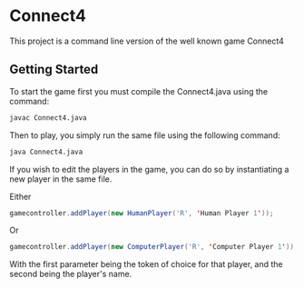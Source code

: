 # Connect4

This project is a command line version of the well known game Connect4

## Getting Started

To start the game first you must compile the Connect4.java using the command: 

```bash
javac Connect4.java
```
Then to play, you simply run the same file using the following command:

```bash
java Connect4.java
```

If you wish to edit the players in the game, you can do so by instantiating a new player in the same file. 

Either

```java
gamecontroller.addPlayer(new HumanPlayer('R', 'Human Player 1'));
```

Or

```java
gamecontroller.addPlayer(new ComputerPlayer('R', 'Computer Player 1'));
```

With the first parameter being the token of choice for that player, and the second being the player's name.

